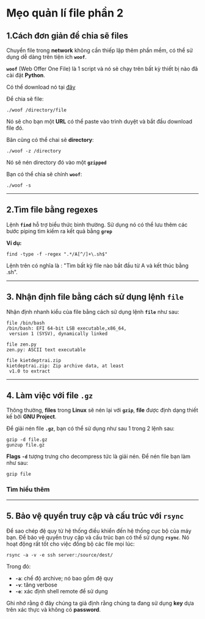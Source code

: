 # Mẹo quản lí file phần 2

## 1.Cách đơn giản để chia sẽ files

Chuyển file trong **network** không cần thiếp lập thêm phần mềm, có thể sử dụng dễ dàng trên tiện ích **`woof`**.

**`woof`** (Web Offer One File) là 1 script và nó sẽ chạy trên bất kỳ thiết bị nào đã cài đặt **Python**.

Có thể download nó tại [đây](http://www.home.unix-ag.org/simon/woof.html)

Để chia sẽ file:

```shell
./woof /directory/file
```

Nó sẽ cho bạn một **URL** có thể paste vào trình duyệt và bắt đầu download file đó.

Bãn cũng có thể chai sẽ **directory**:

```shell
./woof -z /directory
```

Nó sẽ nén directory đó vào một **`gzipped`**

Bạn có thể chia sẽ chính **`woof`**:

```shell
./woof -s
```

---

## 2.Tìm file bằng regexes

Lệnh **`find`** hỗ trợ biểu thức bình thường. Sử dụng nó có thể lưu thêm các bước piping tìm kiếm ra kết quả bằng **`grep`**

**Ví dụ:**

```shell
find -type -f -regex ".*/A[^/]+\.sh$"
```

Lệnh trên có nghĩa là : "Tìm bất kỳ file nào bắt đầu từ A và kết thúc bằng .sh".

---

## 3. Nhận định file bằng cách sử dụng lệnh **`file`**

Nhận định nhanh kiểu của file bằng cách sử dụng lệnh **`file`** như sau:

```shell
file /bin/bash
/bin/bash: EFI 64-bit LSB executable,x86_64,
 version 1 (SYSV), dynamically linked

file zen.py
zen.py: ASCII text executable

file kietdeptrai.zip
kietdeptrai.zip: Zip archive data, at least
 v1.0 to extract 
```

---

## 4. Làm việc với file **`.gz`**

Thông thường, **files** trong **Linux** sẽ nén lại với **`gzip`**, **file** được định dạng thiết kế bởi **GNU Project**.

Để giải nén file **`.gz`**, bạn có thể sử dụng như sau 1 trong 2 lệnh sau:

```shell
gzip -d file.gz
gunzup file.gz
```

**Flags** **`-d`** tượng trưng cho decompress tức là giải nén. Để nén file bạn làm như sau:

```shell
gzip file
```

### Tìm hiểu thêm

---

## 5. Bảo vệ quyền truy cập và cấu trúc với **`rsync`**

Để sao chép đệ quy từ hệ thống điều khiển đến hệ thống cục bộ của máy bạn. Để bảo vệ quyền truy cập và cấu trúc bạn có thể sử dụng **`rsync`**. Nó hoạt động rất tốt cho việc đồng bộ các file mọi lúc:

```shell
rsync -a -v -e ssh server:/source/dest/
```

Trong đó:

- **`-a`**: chế độ archive; nó bao gồm đệ quy
- **`-v`**: tăng verbose
- **`-e`**: xác định shell remote để sử dụng

Ghi nhớ rằng ở đây chúng ta giả định rằng chúng ta đang sử dụng **key** dựa trên xác thực và không có **password**.



